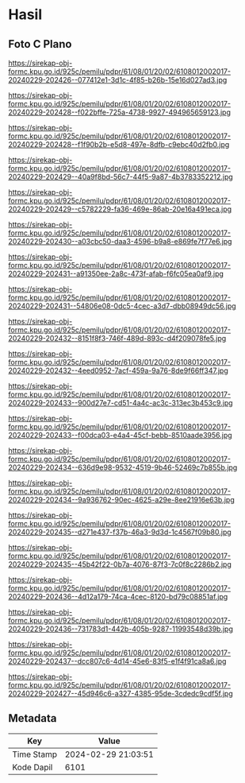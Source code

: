 # Hasil

## Foto C Plano

https://sirekap-obj-formc.kpu.go.id/925c/pemilu/pdpr/61/08/01/20/02/6108012002017-20240229-202426--077412e1-3d1c-4f85-b26b-15e16d027ad3.jpg

https://sirekap-obj-formc.kpu.go.id/925c/pemilu/pdpr/61/08/01/20/02/6108012002017-20240229-202428--f022bffe-725a-4738-9927-494965659123.jpg

https://sirekap-obj-formc.kpu.go.id/925c/pemilu/pdpr/61/08/01/20/02/6108012002017-20240229-202428--f1f90b2b-e5d8-497e-8dfb-c9ebc40d2fb0.jpg

https://sirekap-obj-formc.kpu.go.id/925c/pemilu/pdpr/61/08/01/20/02/6108012002017-20240229-202429--40a9f8bd-56c7-44f5-9a87-4b3783352212.jpg

https://sirekap-obj-formc.kpu.go.id/925c/pemilu/pdpr/61/08/01/20/02/6108012002017-20240229-202429--c5782229-fa36-469e-86ab-20e16a491eca.jpg

https://sirekap-obj-formc.kpu.go.id/925c/pemilu/pdpr/61/08/01/20/02/6108012002017-20240229-202430--a03cbc50-daa3-4596-b9a8-e869fe7f77e6.jpg

https://sirekap-obj-formc.kpu.go.id/925c/pemilu/pdpr/61/08/01/20/02/6108012002017-20240229-202431--a91350ee-2a8c-473f-afab-f6fc05ea0af9.jpg

https://sirekap-obj-formc.kpu.go.id/925c/pemilu/pdpr/61/08/01/20/02/6108012002017-20240229-202431--54806e08-0dc5-4cec-a3d7-dbb08949dc56.jpg

https://sirekap-obj-formc.kpu.go.id/925c/pemilu/pdpr/61/08/01/20/02/6108012002017-20240229-202432--8151f8f3-746f-489d-893c-d4f209078fe5.jpg

https://sirekap-obj-formc.kpu.go.id/925c/pemilu/pdpr/61/08/01/20/02/6108012002017-20240229-202432--4eed0952-7acf-459a-9a76-8de9f66ff347.jpg

https://sirekap-obj-formc.kpu.go.id/925c/pemilu/pdpr/61/08/01/20/02/6108012002017-20240229-202433--900d27e7-cd51-4a4c-ac3c-313ec3b453c9.jpg

https://sirekap-obj-formc.kpu.go.id/925c/pemilu/pdpr/61/08/01/20/02/6108012002017-20240229-202433--f00dca03-e4a4-45cf-bebb-8510aade3956.jpg

https://sirekap-obj-formc.kpu.go.id/925c/pemilu/pdpr/61/08/01/20/02/6108012002017-20240229-202434--636d9e98-9532-4519-9b46-52469c7b855b.jpg

https://sirekap-obj-formc.kpu.go.id/925c/pemilu/pdpr/61/08/01/20/02/6108012002017-20240229-202434--9a936762-90ec-4625-a29e-8ee21916e63b.jpg

https://sirekap-obj-formc.kpu.go.id/925c/pemilu/pdpr/61/08/01/20/02/6108012002017-20240229-202435--d271e437-f37b-46a3-9d3d-1c4567f09b80.jpg

https://sirekap-obj-formc.kpu.go.id/925c/pemilu/pdpr/61/08/01/20/02/6108012002017-20240229-202435--45b42f22-0b7a-4076-87f3-7c0f8c2286b2.jpg

https://sirekap-obj-formc.kpu.go.id/925c/pemilu/pdpr/61/08/01/20/02/6108012002017-20240229-202436--4d12a179-74ca-4cec-8120-bd79c08851af.jpg

https://sirekap-obj-formc.kpu.go.id/925c/pemilu/pdpr/61/08/01/20/02/6108012002017-20240229-202436--731783d1-442b-405b-9287-11993548d39b.jpg

https://sirekap-obj-formc.kpu.go.id/925c/pemilu/pdpr/61/08/01/20/02/6108012002017-20240229-202437--dcc807c6-4d14-45e6-83f5-e1f4f91ca8a6.jpg

https://sirekap-obj-formc.kpu.go.id/925c/pemilu/pdpr/61/08/01/20/02/6108012002017-20240229-202427--45d946c6-a327-4385-95de-3cdedc9cdf5f.jpg


## Metadata

| Key        | Value               |
| ---------- | ------------------- |
| Time Stamp | 2024-02-29 21:03:51 |
| Kode Dapil | 6101                |



